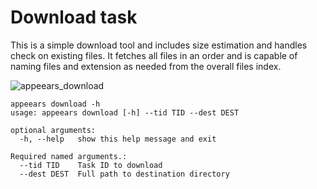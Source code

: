 # Download task

This is a simple download tool and includes size estimation and handles check on existing files. It fetches all files in an order and is capable of naming files and extension as needed from the overall files index.

![appeears_download](https://user-images.githubusercontent.com/6677629/196686209-7b60291d-11db-4caa-af66-b9d02837c617.gif)

```
appeears download -h
usage: appeears download [-h] --tid TID --dest DEST

optional arguments:
  -h, --help   show this help message and exit

Required named arguments.:
  --tid TID    Task ID to download
  --dest DEST  Full path to destination directory
```
